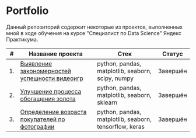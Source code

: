 # Portfolio

Данный репозиторий содержит некоторые из  проектов, выполненных мной в ходе обучения на курсе "Специалист по Data Science" Яндекс Практикума.

| # | Название проекта  | Стек     | Статус     |
|---|-------------------|----------|----------|
|1. | [Выявление закономерностей успешности видеоигр](https://github.com/SimanovskiySM/Portfolio/tree/main/Videogames)           | python, pandas, matplotlib, seaborn, scipy, numpy  | Завершён
|2. | [Улучшение процесса обогащения золота](https://github.com/SimanovskiySM/Portfolio/tree/main/Gold%20Recovery)          | python, pandas, matplotlib, seaborn, sklearn   | Завершён
|3. | [Определение возраста покупателей по фотографии](https://github.com/SimanovskiySM/Portfolio/tree/main/Computer%20Vision)            |  python, pandas, matplotlib, seaborn, tensorflow, keras   | Завершён
